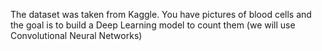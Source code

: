 The dataset was taken from Kaggle. You have pictures of blood cells and the goal is to build a Deep Learning model to count them (we will use Convolutional Neural Networks)
